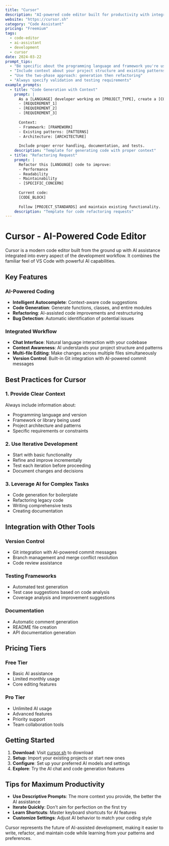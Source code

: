 ```yaml
---
title: "Cursor"
description: "AI-powered code editor built for productivity with integrated AI assistance"
website: "https://cursor.sh"
category: "Code Assistant"
pricing: "Freemium"
tags:
  - code-editor
  - ai-assistant
  - development
  - cursor
date: 2024-03-22
prompt_tips:
  - "Be specific about the programming language and framework you're using"
  - "Include context about your project structure and existing patterns"
  - "Use the two-phase approach: generation then refactoring"
  - "Always specify validation and testing requirements"
example_prompts:
  - title: "Code Generation with Context"
    prompt: |
      As a [LANGUAGE] developer working on [PROJECT_TYPE], create a [COMPONENT] that:
      - [REQUIREMENT_1]
      - [REQUIREMENT_2]
      - [REQUIREMENT_3]
      
      Context:
      - Framework: [FRAMEWORK]
      - Existing patterns: [PATTERNS]
      - Architecture: [ARCHITECTURE]
      
      Include proper error handling, documentation, and tests.
    description: "Template for generating code with proper context"
  - title: "Refactoring Request"
    prompt: |
      Refactor this [LANGUAGE] code to improve:
      - Performance
      - Readability
      - Maintainability
      - [SPECIFIC_CONCERN]
      
      Current code:
      [CODE_BLOCK]
      
      Follow [PROJECT_STANDARDS] and maintain existing functionality.
    description: "Template for code refactoring requests"
---
```


# Cursor - AI-Powered Code Editor

Cursor is a modern code editor built from the ground up with AI assistance integrated into every aspect of the development workflow. It combines the familiar feel of VS Code with powerful AI capabilities.

## Key Features

### AI-Powered Coding
- **Intelligent Autocomplete**: Context-aware code suggestions
- **Code Generation**: Generate functions, classes, and entire modules
- **Refactoring**: AI-assisted code improvements and restructuring
- **Bug Detection**: Automatic identification of potential issues

### Integrated Workflow
- **Chat Interface**: Natural language interaction with your codebase
- **Context Awareness**: AI understands your project structure and patterns
- **Multi-file Editing**: Make changes across multiple files simultaneously
- **Version Control**: Built-in Git integration with AI-powered commit messages

## Best Practices for Cursor

### 1. Provide Clear Context
Always include information about:
- Programming language and version
- Framework or library being used
- Project architecture and patterns
- Specific requirements or constraints

### 2. Use Iterative Development
- Start with basic functionality
- Refine and improve incrementally
- Test each iteration before proceeding
- Document changes and decisions

### 3. Leverage AI for Complex Tasks
- Code generation for boilerplate
- Refactoring legacy code
- Writing comprehensive tests
- Creating documentation

## Integration with Other Tools

### Version Control
- Git integration with AI-powered commit messages
- Branch management and merge conflict resolution
- Code review assistance

### Testing Frameworks
- Automated test generation
- Test case suggestions based on code analysis
- Coverage analysis and improvement suggestions

### Documentation
- Automatic comment generation
- README file creation
- API documentation generation

## Pricing Tiers

### Free Tier
- Basic AI assistance
- Limited monthly usage
- Core editing features

### Pro Tier
- Unlimited AI usage
- Advanced features
- Priority support
- Team collaboration tools

## Getting Started

1. **Download**: Visit [cursor.sh](https://cursor.sh) to download
2. **Setup**: Import your existing projects or start new ones
3. **Configure**: Set up your preferred AI models and settings
4. **Explore**: Try the AI chat and code generation features

## Tips for Maximum Productivity

- **Use Descriptive Prompts**: The more context you provide, the better the AI assistance
- **Iterate Quickly**: Don't aim for perfection on the first try
- **Learn Shortcuts**: Master keyboard shortcuts for AI features
- **Customize Settings**: Adjust AI behavior to match your coding style

Cursor represents the future of AI-assisted development, making it easier to write, refactor, and maintain code while learning from your patterns and preferences. 